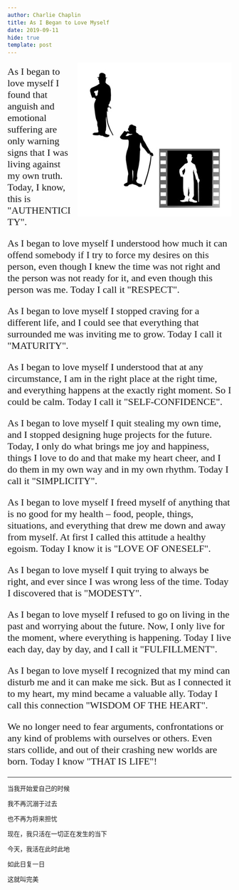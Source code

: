 ```yaml
---
author: Charlie Chaplin
title: As I Began to Love Myself
date: 2019-09-11
hide: true
template: post
---
```


<link href="https://fonts.googleapis.com/css?family=Kalam&display=swap" rel="stylesheet">

<style>
.poem , .poem p  {
    font-family: 'Kalam', cursive;
    font-size: 22px
}
</style>

<img src="/pictures/Fotolia_52747829_XS.jpg" style="float: right; margin-left: 8px"> </img>

<div class="poem">

<p>As I began to love myself I found that anguish and emotional suffering are only warning signs that I was living against my own truth. 
Today, I know, this is "AUTHENTICITY".
</p>

<p>As I began to love myself I understood how much it can offend somebody if I try to force my desires on this person, even though I knew the time was not right and the person was not ready for it, and even though this person was me. Today I call it "RESPECT".
</p>

<p>As I began to love myself I stopped craving for a different life, and I could see that everything that surrounded me was inviting me to grow. Today I call it "MATURITY".
</p>

<p>As I began to love myself I understood that at any circumstance, I am in the right place at the right time, and everything happens at the exactly right moment. So I could be calm. Today I call it "SELF-CONFIDENCE".
</p>

<p>As I began to love myself I quit stealing my own time, and I stopped designing huge projects for the future. Today, I only do what brings me joy and happiness, things I love to do and that make my heart cheer, and I do them in my own way and in my own rhythm. Today I call it "SIMPLICITY".
</p>

<p>As I began to love myself I freed myself of anything that is no good for my health – food, people, things, situations, and everything that drew me down and away from myself. At first I called this attitude a healthy egoism. Today I know it is "LOVE OF ONESELF".
</p>

<p>As I began to love myself I quit trying to always be right, and ever since I was wrong less of the time. Today I discovered that is "MODESTY".
</p>

<p>
As I began to love myself I refused to go on living in the past and worrying about the future. Now, I only live for the moment, where everything is happening. Today I live each day, day by day, and I call it "FULFILLMENT".
</p>

<p> As I began to love myself I recognized that my mind can disturb me and it can make me sick. But as I connected it to my heart, my mind became a valuable ally. Today I call this connection "WISDOM OF THE HEART".
</p>

<p>
We no longer need to fear arguments, confrontations or any kind of problems with ourselves or others. Even stars collide, and out of their crashing new worlds are born. Today I know "THAT IS LIFE"!
</p>

</div>

---

当我开始爱自己的时候

我不再沉溺于过去

也不再为将来担忧

现在，我只活在一切正在发生的当下

今天，我活在此时此地

如此日复一日

这就叫完美
